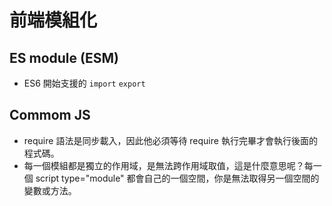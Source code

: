 # 前端模組化

## ES module (ESM)
- ES6 開始支援的 `import` `export`

## Commom JS
- require 語法是同步載入，因此他必須等待 require 執行完畢才會執行後面的程式碼。
- 每一個模組都是獨立的作用域，是無法跨作用域取值，這是什麼意思呢？每一個 script type="module" 都會自己的一個空間，你是無法取得另一個空間的變數或方法。